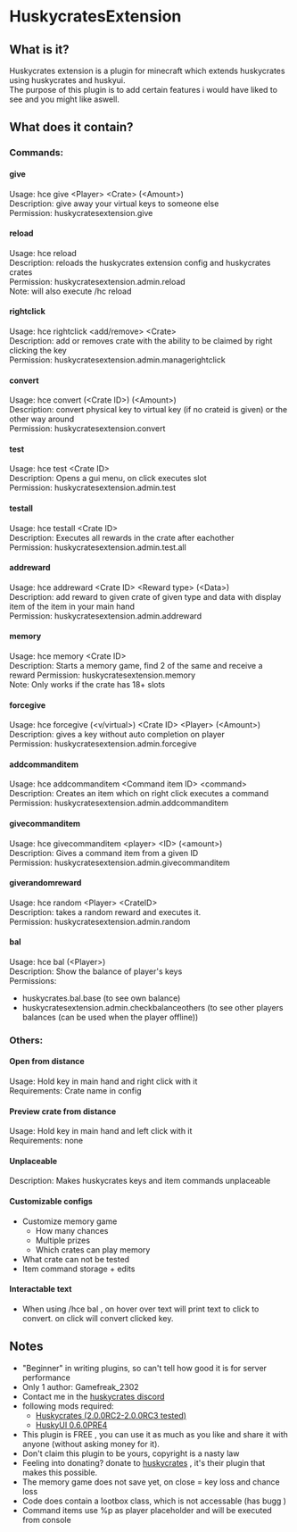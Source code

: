 # HuskycratesExtension

## What is it? 

Huskycrates extension is a plugin for minecraft which extends huskycrates using huskycrates and huskyui.  
The purpose of this plugin is to add certain features i would have liked to see and you might like aswell. 

## What does it contain? 

### Commands: 
#### give  
  Usage: hce give \<Player\> \<Crate\> (\<Amount\>)  
  Description: give away your virtual keys to someone else  
  Permission: huskycratesextension.give  

#### reload  
  Usage: hce reload  
  Description: reloads the huskycrates extension config and huskycrates crates  
  Permission: huskycratesextension.admin.reload  
  Note: will also execute /hc reload  
  
#### rightclick  
  Usage: hce rightclick \<add/remove\> \<Crate\>  
  Description: add or removes crate with the ability to be claimed by right clicking the key  
  Permission: huskycratesextension.admin.managerightclick  
  
#### convert  
  Usage: hce convert (\<Crate ID\>) (\<Amount\>)  
  Description: convert physical key to virtual key (if no crateid is given) or the other way around  
  Permission: huskycratesextension.convert  
  
#### test
  Usage: hce test \<Crate ID\>  
  Description: Opens a gui menu, on click executes slot  
  Permission: huskycratesextension.admin.test  
  
#### testall 
  Usage: hce testall \<Crate ID\>  
  Description: Executes all rewards in the crate after eachother  
  Permission: huskycratesextension.admin.test.all  
  
#### addreward
  Usage: hce addreward \<Crate ID\> \<Reward type\> (\<Data\>)  
  Description: add reward to given crate of given type and data with display item of the item in your main hand  
  Permission: huskycratesextension.admin.addreward  

#### memory
  Usage: hce memory \<Crate ID\>  
  Description: Starts a memory game, find 2 of the same and receive a reward
  Permission: huskycratesextension.memory  
  Note: Only works if the crate has 18+ slots
  
#### forcegive 
  Usage: hce forcegive (\<v/virtual\>) \<Crate ID\> \<Player\> (\<Amount\>)  
  Description: gives a key without auto completion on player  
  Permission: huskycratesextension.admin.forcegive  
  
#### addcommanditem 
  Usage: hce addcommanditem \<Command item ID\> \<command\>  
  Description: Creates an item which on right click executes a command  
  Permission: huskycratesextension.admin.addcommanditem  
  
#### givecommanditem  
  Usage: hce givecommanditem \<player\> \<ID\> (\<amount\>)  
  Description: Gives a command item from a given ID  
  Permission: huskycratesextension.admin.givecommanditem  
  
#### giverandomreward 
  Usage: hce random \<Player\> \<CrateID\>  
  Description: takes a random reward and executes it.  
  Permission: huskycratesextension.admin.random  
  
#### bal
  Usage: hce bal (\<Player\>)  
  Description: Show the balance of player's keys  
  Permissions:  
* huskycrates.bal.base (to see own balance)  
* huskycratesextension.admin.checkbalanceothers (to see other players balances (can be used when the player offline))


### Others:

#### Open from distance 
  Usage: Hold key in main hand and right click with it  
  Requirements: Crate name in config  
  
#### Preview crate from distance
  Usage: Hold key in main hand and left click with it  
  Requirements: none  
  
#### Unplaceable
  Description: Makes huskycrates keys and item commands unplaceable 

#### Customizable configs
   * Customize memory game  
      * How many chances  
      * Multiple prizes  
      * Which crates can play memory  
   * What crate can not be tested
   * Item command storage + edits

#### Interactable text  
* When using /hce bal , on hover over text will print text to click to convert. on click will convert clicked key.  


## Notes
  * "Beginner" in writing plugins, so can't tell how good it is for server performance  
  * Only 1 author: Gamefreak_2302 
  * Contact me in the [huskycrates discord](https://discord.gg/MUXdDmHQ4a)  
  * following mods required: 
    * [Huskycrates (2.0.0RC2-2.0.0RC3 tested)](https://ore.spongepowered.org/codeHusky/HuskyCrates) 
    * [HuskyUI 0.6.0PRE4](https://ore.spongepowered.org/codeHusky/HuskyUI)
  * This plugin is FREE , you can use it as much as you like and share it with anyone (without asking money for it).
  * Don't claim this plugin to be yours, copyright is a nasty law 
  * Feeling into donating? donate to [huskycrates](https://ore.spongepowered.org/codeHusky/HuskyCrates) , it's their plugin that makes this possible.
  * The memory game does not save yet, on close = key loss and chance loss  
  * Code does contain a lootbox class, which is not accessable (has bugg )
  * Command items use %p as player placeholder and will be executed from console 

  
